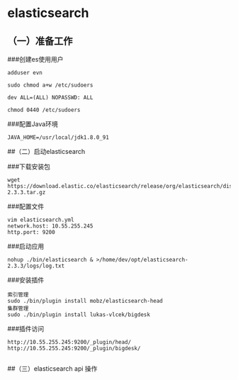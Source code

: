 # elasticsearch
## （一）准备工作

###创建es使用用户
~~~
adduser evn

sudo chmod a+w /etc/sudoers

dev ALL=(ALL) NOPASSWD: ALL

chmod 0440 /etc/sudoers
~~~
###配置Java环境  
~~~
JAVA_HOME=/usr/local/jdk1.8.0_91

~~~
##（二）启动elasticsearch

###下载安装包
~~~
wget https://download.elastic.co/elasticsearch/release/org/elasticsearch/distribution/tar/elasticsearch/2.3.3/elasticsearch-2.3.3.tar.gz
~~~
###配置文件
~~~
vim elasticsearch.yml
network.host: 10.55.255.245
http.port: 9200
~~~
###启动应用
~~~
nohup ./bin/elasticsearch & >/home/dev/opt/elasticsearch-2.3.3/logs/log.txt
~~~

###安装插件
~~~
索引管理
sudo ./bin/plugin install mobz/elasticsearch-head
集群管理
sudo ./bin/plugin install lukas-vlcek/bigdesk
~~~
###插件访问
~~~
http://10.55.255.245:9200/_plugin/head/
http://10.55.255.245:9200/_plugin/bigdesk/


~~~
##（三）elasticsearch api 操作

